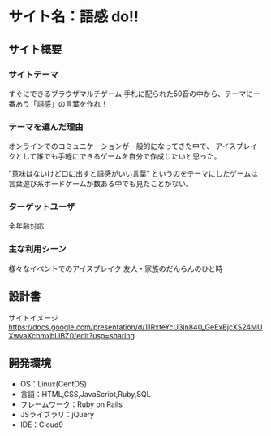 # サイト名：語感 do!!

## サイト概要
### サイトテーマ
すぐにできるブラウザマルチゲーム
手札に配られた50音の中から、テーマに一番あう「語感」の言葉を作れ！

### テーマを選んだ理由
オンラインでのコミュニケーションが一般的になってきた中で、
アイスブレイクとして誰でも手軽にできるゲームを自分で作成したいと思った。

”意味はないけど口に出すと語感がいい言葉” というのをテーマにしたゲームは
言葉遊び系ボードゲームが数ある中でも見たことがない。

### ターゲットユーザ
全年齢対応

### 主な利用シーン
様々なイベントでのアイスブレイク
友人・家族のだんらんのひと時

## 設計書
サイトイメージ
https://docs.google.com/presentation/d/11RxteYcU3jn840_GeExBjcXS24MUXwvaXcbmxbLlBZ0/edit?usp=sharing

## 開発環境
- OS：Linux(CentOS)
- 言語：HTML,CSS,JavaScript,Ruby,SQL
- フレームワーク：Ruby on Rails
- JSライブラリ：jQuery
- IDE：Cloud9